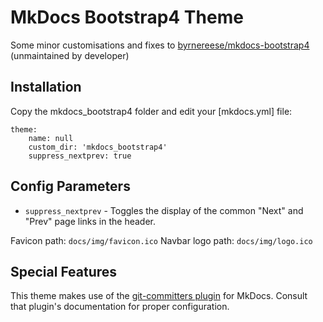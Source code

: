 # MkDocs Bootstrap4 Theme

Some minor customisations and fixes to [byrnereese/mkdocs-bootstrap4](https://github.com/byrnereese/mkdocs-bootstrap4) (unmaintained by developer)

## Installation

Copy the mkdocs_bootstrap4 folder and edit your [mkdocs.yml] file:

    theme:
        name: null
        custom_dir: 'mkdocs_bootstrap4'
        suppress_nextprev: true

## Config Parameters

* `suppress_nextprev` - Toggles the display of the common "Next" and "Prev" page links in the header.

Favicon path: `docs/img/favicon.ico`
Navbar logo path: `docs/img/logo.ico`

## Special Features

This theme makes use of the [git-committers plugin](https://github.com/byrnereese/mkdocs-git-committers-plugin) for MkDocs. Consult that plugin's documentation for proper configuration. 

